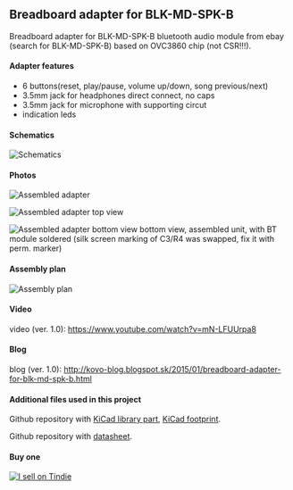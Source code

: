Breadboard adapter for BLK-MD-SPK-B
-----------------------------------

Breadboard adapter for BLK-MD-SPK-B bluetooth audio module from ebay (search for BLK-MD-SPK-B) based on OVC3860 chip (not CSR!!!).

#### Adapter features

- 6 buttons(reset, play/pause, volume up/down, song previous/next)
- 3.5mm jack for headphones direct connect, no caps
- 3.5mm jack for microphone with supporting circut
- indication leds

#### Schematics

![Schematics](https://raw.githubusercontent.com/tomaskovacik/hw/master/kicad/blk-md-spk-b_breadboard_adapter/pics/schematics_2.0.png "Schematics")

#### Photos

![Assembled adapter](https://raw.githubusercontent.com/tomaskovacik/hw/master/kicad/blk-md-spk-b_breadboard_adapter/pics/20190524_181618.jpg "Assembled adapter")

![Assembled adapter top view](https://raw.githubusercontent.com/tomaskovacik/hw/master/kicad/blk-md-spk-b_breadboard_adapter/pics/20190524_181628.jpg "Assembled adapter top view")

![Assembled adapter bottom view](https://raw.githubusercontent.com/tomaskovacik/hw/master/kicad/blk-md-spk-b_breadboard_adapter/pics/20190524_181624.jpg "Assembled adapter, bottom view")
bottom view, assembled unit, with BT module soldered (silk screen marking of C3/R4 was swapped, fix it with perm. marker)


#### Assembly plan

![Assembly plan](https://raw.githubusercontent.com/tomaskovacik/hw/master/kicad/blk-md-spk-b_breadboard_adapter/pics/assembly_plan_2.0.png "Assembly plan")

#### Video

video (ver. 1.0): https://www.youtube.com/watch?v=mN-LFUUrpa8

#### Blog

blog (ver. 1.0): http://kovo-blog.blogspot.sk/2015/01/breadboard-adapter-for-blk-md-spk-b.html

#### Additional files used in this project

Github repository with [KiCad library part](https://github.com/tomaskovacik/kicad-library/tree/master/library), [KiCad footprint](https://github.com/tomaskovacik/kicad-library/tree/master/bluetooth.pretty).

Github repository with [datasheet](https://github.com/tomaskovacik/kicad-library/tree/master/library/datasheet/).

#### Buy one

[![I sell on Tindie](https://d2ss6ovg47m0r5.cloudfront.net/badges/tindie-larges.png "I sell on Tindie")](https://www.tindie.com/stores/tomaskovacik/?ref=offsite_badges&utm_source=sellers_tomaskovacik&utm_medium=badges&utm_campaign=badge_large)

